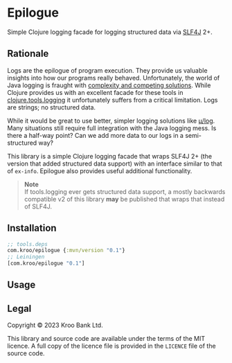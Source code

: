 # Epilogue

Simple Clojure logging facade for logging structured data via [SLF4J][] 2+.

[SLF4J]: https://www.slf4j.org/


## Rationale

Logs are the epilogue of program execution.  They provide us valuable insights
into how our programs really behaved.  Unfortunately, the world of Java logging
is fraught with [complexity and competing solutions][Logging in Clojure].
While Clojure provides us with an excellent facade for these tools in
[clojure.tools.logging][] it unfortunately suffers from a critical limitation.
Logs are strings; no structured data.

While it would be great to use better, simpler logging solutions like
[μ/log][mulog].  Many situations still require full integration with the Java
logging mess.  Is there a half-way point?  Can we add more data to our logs in
a semi-structured way?

This library is a simple Clojure logging facade that wraps SLF4J 2+ (the
version that added structured data support) with an interface similar to that
of `ex-info`.  Epilogue also provides useful additional functionality.

> **Note**<br>
> If tools.logging ever gets structured data support, a mostly backwards
> compatible v2 of this library **may** be published that wraps that instead of
> SLF4J.

[Logging in Clojure]: https://lambdaisland.com/blog/2020-06-12-logging-in-clojure-making-sense-of-the-mess
[clojure.tools.logging]: https://github.com/clojure/tools.logging
[mulog]: https://github.com/BrunoBonacci/mulog


## Installation

```clojure
;; tools.deps
com.kroo/epilogue {:mvn/version "0.1"}
;; Leiningen
[com.kroo/epilogue "0.1"]
```


## Usage

[logback]: https://logback.qos.ch


## Legal

Copyright © 2023 Kroo Bank Ltd.

This library and source code are available under the terms of the MIT licence.
A full copy of the licence file is provided in the `LICENCE` file of the source
code.
